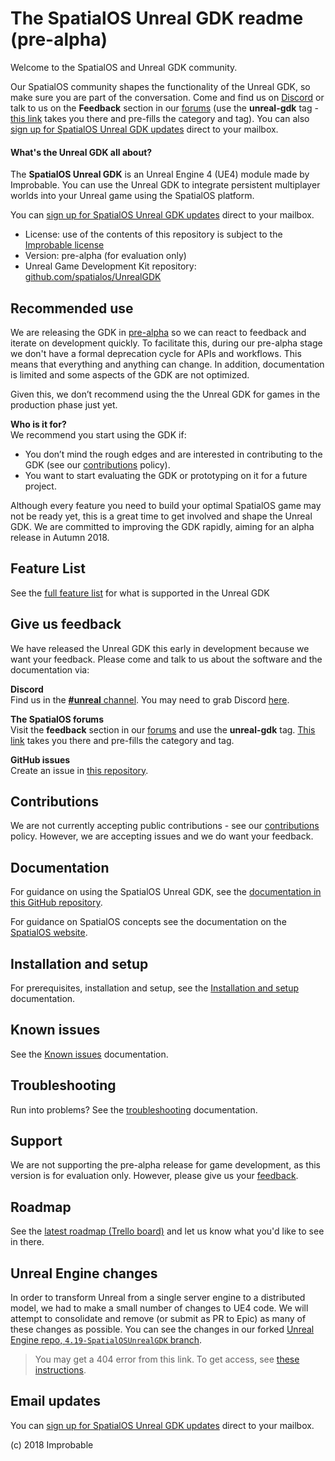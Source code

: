 # The SpatialOS Unreal GDK readme (pre-alpha)

Welcome to the SpatialOS and Unreal GDK community.

Our SpatialOS community shapes the functionality of the Unreal GDK, so make sure you are part of the conversation. Come and find us on [Discord](https://discordapp.com/channels/311273633307951114/339471548647866368) or talk to us on the **Feedback** section in our [forums](https://forums.improbable.io/) (use the **unreal-gdk** tag - [this link](https://forums.improbable.io/new-topic?category=Feedback&tags=unreal-gdk) takes you there and pre-fills the category and tag). You can also [sign up for SpatialOS Unreal GDK updates](http://go.pardot.com/l/169082/2018-06-15/27ld2t) direct to your mailbox.

#### What's the Unreal GDK all about?
The **SpatialOS Unreal GDK** is an Unreal Engine 4 (UE4) module made by Improbable. You can use the Unreal GDK to integrate persistent multiplayer worlds into your Unreal game using the SpatialOS platform.

You can [sign up for SpatialOS Unreal GDK updates](http://go.pardot.com/l/169082/2018-06-15/27ld2t) direct to your mailbox.

* License: use of the contents of this repository is subject to the [Improbable license](LICENSE.md)
* Version: pre-alpha (for evaluation only)
* Unreal Game Development Kit repository: [github.com/spatialos/UnrealGDK](https://github.com/spatialos/UnrealGDK)

## Recommended use
We are releasing the GDK in [pre-alpha](https://docs.improbable.io/reference/13.1/shared/release-policy#maturity-stages) so we can react to feedback and iterate on development quickly. To facilitate this, during our pre-alpha stage we don't have a formal deprecation cycle for APIs and workflows. This means that everything and anything can change. In addition, documentation is limited and some aspects of the GDK are not optimized.

Given this, we don’t recommend using the the Unreal GDK for games in the production phase just yet.

**Who is it for?**<br>
We recommend you start using the GDK if:
* You don’t mind the rough edges and are interested in contributing to the GDK (see our [contributions](.github/CONTRIBUTING.md) policy).
* You want to start evaluating the GDK or prototyping on it for a future project.

Although every feature you need to build your optimal SpatialOS game may not be ready yet, this is a great time to get involved and shape the Unreal GDK. We are committed to improving the GDK rapidly, aiming for an alpha release in Autumn 2018.

## Feature List
See the [full feature list](docs/features.md) for what is supported in the Unreal GDK
  
## Give us feedback
We have released the Unreal GDK this early in development because we want your feedback. Please come and talk to us about the software and the documentation via:

**Discord**</br>
Find us in the [**#unreal** channel](https://discordapp.com/channels/311273633307951114/339471548647866368). You may need to grab Discord [here](https://discordapp.com/).

**The SpatialOS forums**</br>
Visit the **feedback** section in our [forums](https://forums.improbable.io/) and use the **unreal-gdk** tag. [This link](https://forums.improbable.io/new-topic?category=Feedback&tags=unreal-gdk) takes you there and pre-fills the category and tag.

**GitHub issues**</br>
Create an issue in [this repository](https://github.com/spatialos/UnrealGDK/issues).

## Contributions
We are not currently accepting public contributions - see our [contributions](.github/CONTRIBUTING.md) policy. However, we are accepting issues and we do want your feedback.

## Documentation
For guidance on using the SpatialOS Unreal GDK, see the [documentation in this GitHub repository](docs/readme.md).

For guidance on SpatialOS concepts see the documentation on the [SpatialOS website](https://docs.improbable.io/reference/13.1/shared/concepts/spatialos). <br/>

## Installation and setup
For prerequisites, installation and setup, see the [Installation and setup](docs/setup-and-installing.md) documentation.

## Known issues
See the [Known issues](docs/known-issues.md) documentation.

## Troubleshooting
Run into problems? See the [troubleshooting](docs/content/troubleshooting.md) documentation.

## Support
We are not supporting the pre-alpha release for game development, as this version is for evaluation only. However, please give us your [feedback](#give-us-feedback).

## Roadmap
See the [latest roadmap (Trello board)](https://trello.com/b/7wtbtwmL/unreal-gdk-roadmap) and let us know what you'd like to see in there.

## Unreal Engine changes
In order to transform Unreal from a single server engine to a distributed model, we had to make a small number of changes to UE4 code. We will attempt to consolidate and remove (or submit as PR to Epic) as many of these changes as possible. You can see the changes in our forked [Unreal Engine repo, `4.19-SpatialOSUnrealGDK` branch](https://github.com/improbableio/UnrealEngine/tree/4.19-SpatialOSUnrealGDK).
> You may get a 404 error from this link. To get access, see [these instructions](docs/setup-and-installing.md#other). <br/>

## Email updates
You can [sign up for SpatialOS Unreal GDK updates](http://go.pardot.com/l/169082/2018-06-15/27ld2t) direct to your mailbox.

(c) 2018 Improbable
